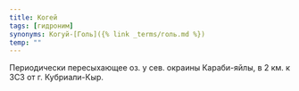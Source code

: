 ```yaml
---
title: Когей
tags: [гидроним]
synonyms: Когуй-[Голь]({% link _terms/голь.md %})
temp: ""
---
```


Периодически пересыхающее оз. у сев. окраины Караби-яйлы, в 2 км. к ЗСЗ от г.
Кубриали-Кыр.
